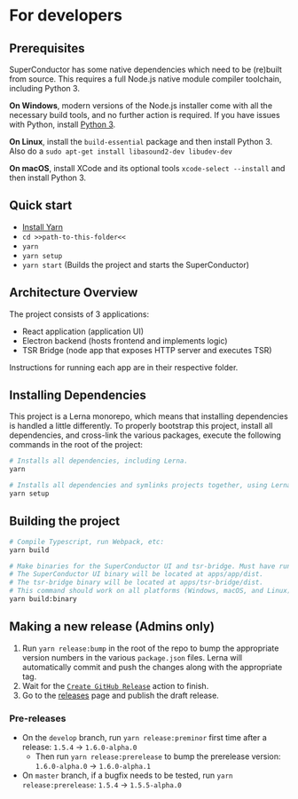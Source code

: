# For developers

## Prerequisites

SuperConductor has some native dependencies which need to be (re)built from source. This requires a full Node.js native module compiler toolchain, including Python 3.

**On Windows**, modern versions of the Node.js installer come with all the necessary build tools, and no further action is required. If you have issues with Python, install [Python 3](https://www.python.org/downloads/).

**On Linux**, install the `build-essential` package and then install Python 3. Also do a `sudo apt-get install libasound2-dev libudev-dev`

**On macOS**, install XCode and its optional tools `xcode-select --install` and then install Python 3.

## Quick start

- [Install Yarn](https://yarnpkg.com/getting-started/install)
- `cd >>path-to-this-folder<<`
- `yarn`
- `yarn setup`
- `yarn start` (Builds the project and starts the SuperConductor)

## Architecture Overview

The project consists of 3 applications:

- React application (application UI)
- Electron backend (hosts frontend and implements logic)
- TSR Bridge (node app that exposes HTTP server and executes TSR)

Instructions for running each app are in their respective folder.

## Installing Dependencies

This project is a Lerna monorepo, which means that installing dependencies is handled a little differently. To properly bootstrap this project, install all dependencies, and cross-link the various packages, execute the following commands in the root of the project:

```bash
# Installs all dependencies, including Lerna.
yarn

# Installs all dependencies and symlinks projects together, using Lerna.
yarn setup
```

## Building the project

```bash
# Compile Typescript, run Webpack, etc:
yarn build

# Make binaries for the SuperConductor UI and tsr-bridge. Must have run "yarn build" first.
# The SuperConductor UI binary will be located at apps/app/dist.
# The tsr-bridge binary will be located at apps/tsr-bridge/dist.
# This command should work on all platforms (Windows, macOS, and Linux).
yarn build:binary
```

## Making a new release (Admins only)

1. Run `yarn release:bump` in the root of the repo to bump the appropriate version numbers in the various `package.json` files. Lerna will automatically commit and push the changes along with the appropriate tag.
2. Wait for the [`Create GitHub Release`](https://github.com/SuperFlyTV/SuperConductor/actions/workflows/create-release.yaml) action to finish.
3. Go to the [releases](https://github.com/SuperFlyTV/SuperConductor/releases) page and publish the draft release.

### Pre-releases

- On the `develop` branch, run `yarn release:preminor` first time after a release: `1.5.4` -> `1.6.0-alpha.0`
  - Then run `yarn release:prerelease` to bump the prerelease version: `1.6.0-alpha.0` -> `1.6.0-alpha.1`
- On `master` branch, if a bugfix needs to be tested, run `yarn release:prerelease`: `1.5.4` -> `1.5.5-alpha.0`
